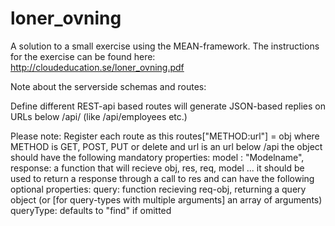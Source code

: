loner_ovning
============

A solution to a small exercise using the MEAN-framework. The instructions for the exercise can be found here: http://cloudeducation.se/loner_ovning.pdf


Note about the serverside schemas and routes:

Define different REST-api based routes
will generate JSON-based replies on URLs below /api/
(like /api/employees etc.)

Please note:
Register each route as this
routes["METHOD:url"] = obj
where METHOD is GET, POST, PUT or delete
and url is an url below /api
the object should have the following mandatory properties:
  model : "Modelname",
  response: a function that will recieve obj, res, req, model
  ... it should be used to return a response through a call to res
and can have the following optional properties:
  query: function recieving req-obj, returning a query object
    (or [for query-types with multiple arguments] an array of arguments)
  queryType: defaults to "find" if omitted
